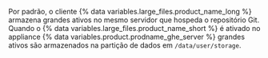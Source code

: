 Por padrão, o cliente {% data variables.large_files.product_name_long %} armazena grandes ativos no mesmo servidor que hospeda o repositório Git. Quando o {% data variables.large_files.product_name_short %} é ativado no appliance {% data variables.product.prodname_ghe_server %} grandes ativos são armazenados na partição de dados em `/data/user/storage`.
